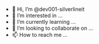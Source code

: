 - 👋 Hi, I’m @dev001-silverlineit
- 👀 I’m interested in ...
- 🌱 I’m currently learning ...
- 💞️ I’m looking to collaborate on ...
- 📫 How to reach me ...

<!---
dev001-silverlineit/dev001-silverlineit is a ✨ special ✨ repository because its `README.md` (this file) appears on your GitHub profile.
You can click the Preview link to take a look at your changes.
--->
